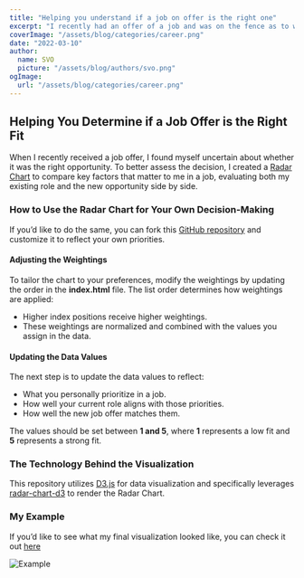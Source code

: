 ```yaml
---
title: "Helping you understand if a job on offer is the right one"
excerpt: "I recently had an offer of a job and was on the fence as to whether it was the right next opportunity for me. I decided to quickly put together a Radar Chart to help me understand what was important to me, and how that married up with my existing and the new role on offer."
coverImage: "/assets/blog/categories/career.png"
date: "2022-03-10"
author:
  name: SVO
  picture: "/assets/blog/authors/svo.png"
ogImage:
  url: "/assets/blog/categories/career.png"
---
```


## Helping You Determine if a Job Offer is the Right Fit

When I recently received a job offer, I found myself uncertain about whether it was the right opportunity. To better assess the decision, I created a [Radar Chart](https://en.wikipedia.org/wiki/Radar_chart) to compare key factors that matter to me in a job, evaluating both my existing role and the new opportunity side by side.

### How to Use the Radar Chart for Your Own Decision-Making

If you’d like to do the same, you can fork this [GitHub repository](https://github.com/svo/accept-new-job-guidance) and customize it to reflect your own priorities.

#### Adjusting the Weightings

To tailor the chart to your preferences, modify the weightings by updating the order in the **index.html** file. The list order determines how weightings are applied:
- Higher index positions receive higher weightings.
- These weightings are normalized and combined with the values you assign in the data.

#### Updating the Data Values

The next step is to update the data values to reflect:
- What you personally prioritize in a job.
- How well your current role aligns with those priorities.
- How well the new job offer matches them.

The values should be set between **1 and 5**, where **1** represents a low fit and **5** represents a strong fit.

### The Technology Behind the Visualization

This repository utilizes [D3.js](https://d3js.org/) for data visualization and specifically leverages [radar-chart-d3](https://github.com/tpreusse/radar-chart-d3/) to render the Radar Chart.

### My Example

If you’d like to see what my final visualization looked like, you can check it out [here](https://raw.githack.com/svo/accept-new-job-guidance/main/index.html)

![Example](/assets/blog/job-on-offer-is-the-right-one/example.png "Example")
